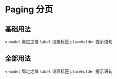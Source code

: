 
# Paging 分页

## 基础用法
`v-model` 绑定之值 `label` 设置标签 `placeholder` 提示语句

<me-paging :total="total"/>
<script>
export default {
  data() {
    return {
      total: 500
    }
  }
}
</script>



## 全部用法
`v-model` 绑定之值 `label` 设置标签 `placeholder` 提示语句

<template>
  <me-paging :total="total" border />
</template>
<script>
export default {
  data() {
    return {
      total: 1000
    }
  }
}
</script>

